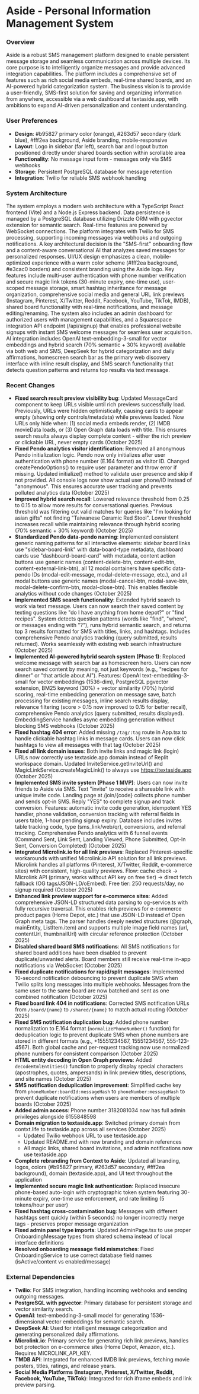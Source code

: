 # Aside - Personal Information Management System

### Overview
Aside is a robust SMS management platform designed to enable persistent message storage and seamless communication across multiple devices. Its core purpose is to intelligently organize messages and provide advanced integration capabilities. The platform includes a comprehensive set of features such as rich social media embeds, real-time shared boards, and an AI-powered hybrid categorization system. The business vision is to provide a user-friendly, SMS-first solution for saving and organizing information from anywhere, accessible via a web dashboard at textaside.app, with ambitions to expand AI-driven personalization and content understanding.

### User Preferences
- **Design**: #b95827 primary color (orange), #263d57 secondary (dark blue), #fff2ea background, Aside branding, mobile-responsive
- **Layout**: Logo in sidebar (far left), search bar and logout button positioned directly under shared boards section within scrollable area
- **Functionality**: No message input form - messages only via SMS webhooks
- **Storage**: Persistent PostgreSQL database for message retention
- **Integration**: Twilio for reliable SMS webhook handling

### System Architecture
The system employs a modern web architecture with a TypeScript React frontend (Vite) and a Node.js Express backend. Data persistence is managed by a PostgreSQL database utilizing Drizzle ORM with pgvector extension for semantic search. Real-time features are powered by WebSocket connections. The platform integrates with Twilio for SMS processing, supporting incoming messages via webhooks and outgoing notifications. A key architectural decision is the "SMS-first" onboarding flow and a content-aware conversational AI that analyzes saved messages for personalized responses. UI/UX design emphasizes a clean, mobile-optimized experience with a warm color scheme (#fff2ea background, #e3cac0 borders) and consistent branding using the Aside logo. Key features include multi-user authentication with phone number verification and secure magic link tokens (30-minute expiry, one-time use), user-scoped message storage, smart hashtag inheritance for message organization, comprehensive social media and general URL link previews (Instagram, Pinterest, X/Twitter, Reddit, Facebook, YouTube, TikTok, IMDB), shared board functionality with real-time notifications, and message editing/renaming. The system also includes an admin dashboard for authorized users with management capabilities, and a Squarespace integration API endpoint (/api/signup) that enables professional website signups with instant SMS welcome messages for seamless user acquisition. AI integration includes OpenAI text-embedding-3-small for vector embeddings and hybrid search (70% semantic + 30% keyword) available via both web and SMS, DeepSeek for hybrid categorization and daily affirmations, homescreen search bar as the primary web discovery interface with inline result display, and SMS search functionality that detects question patterns and returns top results via text message.

### Recent Changes
- **Fixed search result preview visibility bug**: Updated MessageCard component to keep URLs visible until rich previews successfully load. Previously, URLs were hidden optimistically, causing cards to appear empty (showing only controls/metadata) while previews loaded. Now URLs only hide when: (1) social media embeds render, (2) IMDB movieData loads, or (3) Open Graph data loads with title. This ensures search results always display complete content - either the rich preview or clickable URL, never empty cards (October 2025)
- **Fixed Pendo analytics visitor identification**: Removed all anonymous Pendo initialization logic. Pendo now only initializes after user authentication with phone number (E.164 format) as visitor ID. Changed createPendoOptions() to require user parameter and throw error if missing. Updated initialize() method to validate user presence and skip if not provided. All console logs now show actual user phone/ID instead of "anonymous". This ensures accurate user tracking and prevents polluted analytics data (October 2025)
- **Improved hybrid search recall**: Lowered relevance threshold from 0.25 to 0.15 to allow more results for conversational queries. Previous threshold was filtering out valid matches for queries like "I'm looking for asian gifts" not finding "Taiwanese Ceramic Red Stool". Lower threshold increases recall while maintaining relevance through hybrid scoring (70% semantic + 30% keyword) (October 2025)
- **Standardized Pendo data-pendo naming**: Implemented consistent generic naming patterns for all interactive elements: sidebar board links use "sidebar-board-link" with data-board-type metadata, dashboard cards use "dashboard-board-card" with metadata, content action buttons use generic names (content-delete-btn, content-edit-btn, content-external-link-btn), all 12 modal containers have specific data-pendo IDs (modal-edit-message, modal-delete-message, etc.), and all modal buttons use generic names (modal-cancel-btn, modal-save-btn, modal-delete-confirm-btn, modal-close-btn). This enables flexible analytics without code changes (October 2025)
- **Implemented SMS search functionality**: Extended hybrid search to work via text message. Users can now search their saved content by texting questions like "do I have anything from home depot?" or "find recipes". System detects question patterns (words like "find", "where", or messages ending with "?"), runs hybrid semantic search, and returns top 3 results formatted for SMS with titles, links, and hashtags. Includes comprehensive Pendo analytics tracking (query submitted, results returned). Works seamlessly with existing web search infrastructure (October 2025)
- **Implemented AI-powered hybrid search system (Phase 1)**: Replaced welcome message with search bar as homescreen hero. Users can now search saved content by meaning, not just keywords (e.g., "recipes for dinner" or "that article about AI"). Features: OpenAI text-embedding-3-small for vector embeddings (1536-dim), PostgreSQL pgvector extension, BM25 keyword (30%) + vector similarity (70%) hybrid scoring, real-time embedding generation on message save, batch processing for existing messages, inline search results display, relevance filtering (score > 0.15 now improved to 0.15 for better recall), comprehensive Pendo analytics (query submitted, results displayed). EmbeddingService handles async embedding generation without blocking SMS webhooks (October 2025)
- **Fixed hashtag 404 error**: Added missing `/tag/:tag` route in App.tsx to handle clickable hashtag links in message cards. Users can now click hashtags to view all messages with that tag (October 2025)
- **Fixed all link domain issues**: Both invite links and magic link (login) URLs now correctly use textaside.app domain instead of Replit workspace domain. Updated InviteService.getInviteUrl() and MagicLinkService.createMagicLink() to always use https://textaside.app (October 2025)
- **Implemented SMS invite system (Phase 1 MVP)**: Users can now invite friends to Aside via SMS. Text "invite" to receive a shareable link with unique invite code. Landing page at /join/{code} collects phone number and sends opt-in SMS. Reply "YES" to complete signup and track conversion. Features: automatic invite code generation, idempotent YES handler, phone validation, conversion tracking with referral fields in users table, 1-hour pending signup expiry. Database includes invites table tracking code, type (sms_link/web/qr), conversions, and referral tracking. Comprehensive Pendo analytics with 6 funnel events (Command Sent, Link Sent, Landing Viewed, Phone Submitted, Opt-In Sent, Conversion Completed) (October 2025)
- **Integrated Microlink.io for all link previews**: Replaced Pinterest-specific workarounds with unified Microlink.io API solution for all link previews. Microlink handles all platforms (Pinterest, X/Twitter, Reddit, e-commerce sites) with consistent, high-quality previews. Flow: cache check → Microlink API (primary, works without API key on free tier) → direct fetch fallback (OG tags/JSON-LD/oEmbed). Free tier: 250 requests/day, no signup required (October 2025)
- **Enhanced link preview support for e-commerce sites**: Added comprehensive JSON-LD structured data parsing to og-service.ts with fully recursive traversal. This enables rich previews for e-commerce product pages (Home Depot, etc.) that use JSON-LD instead of Open Graph meta tags. The parser handles deeply nested structures (@graph, mainEntity, ListItem.item) and supports multiple image field names (url, contentUrl, thumbnailUrl) with circular reference protection (October 2025)
- **Disabled shared board SMS notifications**: All SMS notifications for shared board additions have been disabled to prevent duplicate/unwanted alerts. Board members still receive real-time in-app notifications via WebSocket (October 2025)
- **Fixed duplicate notifications for rapid/split messages**: Implemented 10-second notification debouncing to prevent duplicate SMS when Twilio splits long messages into multiple webhooks. Messages from the same user to the same board are now batched and sent as one combined notification (October 2025)
- **Fixed board link 404 in notifications**: Corrected SMS notification URLs from `/board/{name}` to `/shared/{name}` to match actual routing (October 2025)
- **Fixed SMS notification duplication bug**: Added phone number normalization to E.164 format (`normalizePhoneNumber()` function) for deduplication logic to prevent duplicate SMS when phone numbers are stored in different formats (e.g., +15551234567, 15551234567, 555-123-4567). Both global cache and per-request tracking now use normalized phone numbers for consistent comparison (October 2025)
- **HTML entity decoding in Open Graph previews**: Added `decodeHtmlEntities()` function to properly display special characters (apostrophes, quotes, ampersands) in link preview titles, descriptions, and site names (October 2025)
- **SMS notification deduplication improvement**: Simplified cache key from `phoneNumber:boardId:messageHash` to `phoneNumber:messageHash` to prevent duplicate notifications when users are members of multiple boards (October 2025)
- **Added admin access**: Phone number 3182081034 now has full admin privileges alongside 6155848598
- **Domain migration to textaside.app**: Switched primary domain from contxt.life to textaside.app across all services (October 2025)
  - Updated Twilio webhook URL to use textaside.app
  - Updated README.md with new branding and domain references
  - All magic links, shared board invitations, and admin notifications now use textaside.app
- **Complete rebranding from Context to Aside**: Updated all branding, logos, colors (#b95827 primary, #263d57 secondary, #fff2ea background), domain (textaside.app), and UI text throughout the application
- **Implemented secure magic link authentication**: Replaced insecure phone-based auto-login with cryptographic token system featuring 30-minute expiry, one-time use enforcement, and rate limiting (5 tokens/hour per user)
- **Fixed hashtag cross-contamination bug**: Messages with different hashtags sent quickly (within 5 seconds) no longer incorrectly merge tags - preserves proper message organization
- **Fixed admin panel type imports**: Updated AdminPage.tsx to use proper OnboardingMessage types from shared schema instead of local interface definitions
- **Resolved onboarding message field mismatches**: Fixed OnboardingService to use correct database field names (isActive/content vs enabled/message)

### External Dependencies
- **Twilio**: For SMS integration, handling incoming webhooks and sending outgoing messages.
- **PostgreSQL with pgvector**: Primary database for persistent storage and vector similarity search.
- **OpenAI**: text-embedding-3-small model for generating 1536-dimensional vector embeddings for semantic search.
- **DeepSeek AI**: Used for intelligent message categorization and generating personalized daily affirmations.
- **Microlink.io**: Primary service for generating rich link previews, handles bot protection on e-commerce sites (Home Depot, Amazon, etc.). Requires MICROLINK_API_KEY.
- **TMDB API**: Integrated for enhanced IMDB link previews, fetching movie posters, titles, ratings, and release years.
- **Social Media Platforms (Instagram, Pinterest, X/Twitter, Reddit, Facebook, YouTube, TikTok)**: Integrated for rich iframe embeds and link preview parsing.
